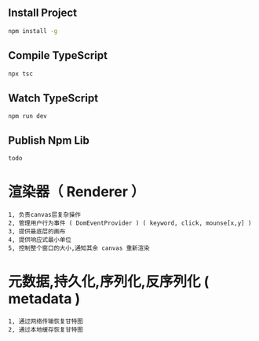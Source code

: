 ## Install Project

```bash
npm install -g
```

## Compile TypeScript

```bash
npx tsc
```

## Watch TypeScript

```
npm run dev
```

## Publish Npm Lib
```
todo
```

# 渲染器（ Renderer ）
```
1, 负责canvas层复杂操作
2, 管理用户行为事件 ( DomEventProvider ) ( keyword, click, mounse[x,y] )     
3, 提供最底层的画布  
4, 提供响应式最小单位
5, 控制整个窗口的大小,通知其余 canvas 重新渲染  
```

# 元数据,持久化,序列化,反序列化 ( metadata )
```
1, 通过网络传输恢复甘特图
2, 通过本地缓存恢复甘特图
```